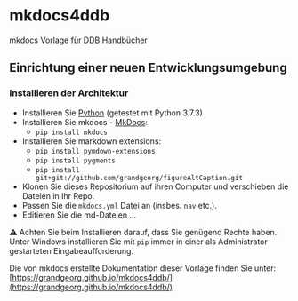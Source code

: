 # mkdocs4ddb
mkdocs Vorlage für DDB Handbücher

## Einrichtung einer neuen Entwicklungsumgebung

### Installieren der Architektur

- Installieren Sie [Python](https://www.python.org/downloads/) (getestet mit Python 3.7.3)
- Installieren Sie mkdocs - [MkDocs](http://www.mkdocs.org/#installation):  
    - ```pip install mkdocs```  
- Installieren Sie markdown extensions:  
    - ```pip install pymdown-extensions```
    - ```pip install pygments```  
    - ```pip install git+git://github.com/grandgeorg/figureAltCaption.git```
- Klonen Sie dieses Repositorium auf ihren Computer und verschieben die Dateien in Ihr Repo.
- Passen Sie die ```mkdocs.yml``` Datei an (insbes. ```nav``` etc.).
- Editieren Sie die md-Dateien ...

:warning: Achten Sie beim Installieren darauf, dass Sie genügend Rechte haben. Unter Windows installieren Sie mit ```pip``` immer in einer als Administrator gestarteten Eingabeaufforderung.

Die von mkdocs erstellte Dokumentation dieser Vorlage finden Sie unter:  
[https://grandgeorg.github.io/mkdocs4ddb/](https://grandgeorg.github.io/mkdocs4ddb/)